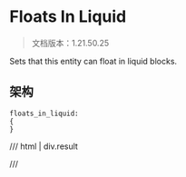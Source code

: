 # Floats In Liquid

> 文档版本：1.21.50.25

Sets that this entity can float in liquid blocks.

## 架构

```mcschema
floats_in_liquid:
{
}

```

/// html | div.result

///

